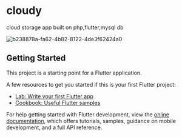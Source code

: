 # cloudy

cloud storage app built on php,flutter,mysql db



![b238878a-fa62-4b82-8122-4de3f62424a0](https://github.com/omar-alsayed/flutter_cloud_storage/assets/150298434/b215af56-4cde-4b70-ae1e-9e1579b91fa2)

## Getting Started

This project is a starting point for a Flutter application.

A few resources to get you started if this is your first Flutter project:

- [Lab: Write your first Flutter app](https://docs.flutter.dev/get-started/codelab)
- [Cookbook: Useful Flutter samples](https://docs.flutter.dev/cookbook)

For help getting started with Flutter development, view the
[online documentation](https://docs.flutter.dev/), which offers tutorials,
samples, guidance on mobile development, and a full API reference.
